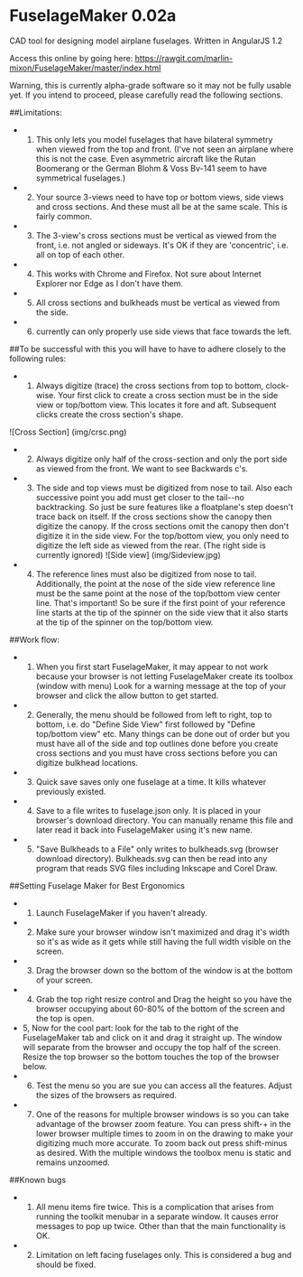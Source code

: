 # FuselageMaker 0.02a
CAD tool for designing model airplane fuselages. Written in AngularJS 1.2

Access this online by going here: https://rawgit.com/marlin-mixon/FuselageMaker/master/index.html

Warning, this is currently alpha-grade software so it may not be fully usable yet.  If you intend to proceed, please carefully read the following sections.

##Limitations:
- 1. This only lets you model fuselages that have bilateral symmetry when viewed from the top and front.  (I've not seen an airplane where this is not the case. Even asymmetric aircraft like the Rutan Boomerang or the German Blohm & Voss Bv-141 seem to have symmetrical fuselages.)
- 2. Your source 3-views need to have top or bottom views, side views and cross sections. And these must all be at the same scale.  This is fairly common.
- 3. The 3-view's cross sections must be vertical as viewed from the front, i.e. not angled or sideways.  It's OK if they are 'concentric', i.e. all on top of each other.  
- 4. This works with Chrome and Firefox. Not sure about Internet Explorer nor Edge as I don't have them.
- 5. All cross sections and bulkheads must be vertical as viewed from the side.
- 6. currently can only properly use side views that face towards the left.  

##To be successful with this you will have to have to adhere closely to the following rules:
- 1. Always digitize (trace) the cross sections from top to bottom, clock-wise.  Your first click to create a cross section must be in the side view or top/bottom view.  This locates it fore and aft.  Subsequent clicks create the cross section's shape.

![Cross Section] (img/crsc.png)
- 2. Always digitize only half of the cross-section and only the port side as viewed from the front.  We want to see Backwards c's.
- 3. The side and top views must be digitized from nose to tail. Also each successive point you add must get closer to the tail--no backtracking.  So just be sure features like a floatplane's step doesn't trace back on itself.  If the cross sections show the canopy then digitize the canopy.  If the cross sections omit the canopy then don't digitize it in the side view. For the top/bottom view, you only need to digitize the left side as viewed from the rear. (The right side is currently ignored)
![Side view] (img/Sideview.jpg)
- 4. The reference lines must also be digitized from nose to tail. Additionally, the point at the nose of the side view reference line must be the same point at the nose of the top/bottom view center line.  That's important! So be sure if the first point of your reference line starts at the tip of the spinner on the side view that it also starts at the tip of the spinner on the top/bottom view.

##Work flow:
- 1. When you first start FuselageMaker, it may appear to not work because your browser is not letting FuselageMaker create its toolbox (window with menu)  Look for a warning message at the top of your browser and click the allow button to get started.
- 2. Generally, the menu should be followed from left to right, top to bottom, i.e. do "Define Side View" first followed by "Define top/bottom view" etc.  Many things can be done out of order but you must have all of the side and top outlines done before you create cross sections and you must have cross sections before you can digitize bulkhead locations.
- 3. Quick save saves only one fuselage at a time.  It kills whatever previously existed.
- 4. Save to a file writes to fuselage.json only. It is placed in your browser's download directory.  You can manually rename this file and later read it back into FuselageMaker using it's new name.
- 5. "Save Bulkheads to a File" only writes to bulkheads.svg (browser download directory).  Bulkheads.svg can then be read into any program that reads SVG files including Inkscape and Corel Draw.

##Setting Fuselage Maker for Best Ergonomics
- 1. Launch FuselageMaker if you haven't already.
- 2. Make sure your browser window isn't maximized and drag it's width so it's as wide as it gets while still having the full width visible on the screen.
- 3. Drag the browser down so the bottom of the window is at the bottom of your screen.
- 4. Grab the top right resize control and Drag the height so you have the browser occupying about 60-80% of the bottom of the screen and the top is open.
- 5, Now for the cool part: look for the tab to the right of the FuselageMaker tab and click on it and drag it straight up.  The window will separate from the browser and occupy the top half of the screen.  Resize the top browser so the bottom touches the top of the browser below.
- 6. Test the menu so you are sue you can access all the features.  Adjust the sizes of the browsers as required.
- 7. One of the reasons for multiple browser windows is so you can take advantage of the browser zoom feature.  You can press shift-+ in the lower browser multiple times to zoom in on the drawing to make your digitizing much more accurate.  To zoom back out press shift-minus as desired.  With the multiple windows the toolbox menu is static and remains unzoomed.

##Known bugs
- 1. All menu items fire twice.  This is a complication that arises from running the toolkit menubar in a separate window.  It causes error messages to pop up twice.  Other than that the main functionality is OK.
- 2. Limitation on left facing fuselages only.  This is considered a bug and should be fixed.
